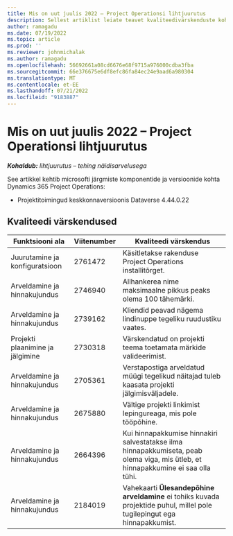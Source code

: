 ```yaml
---
title: Mis on uut juulis 2022 – Project Operationsi lihtjuurutus
description: Sellest artiklist leiate teavet kvaliteedivärskenduste kohta, mis on saadaval Microsoft Dynamics 365 Project Operations Lite'i juurutuse 2022. aasta juuli väljaandes.
author: ramagadu
ms.date: 07/19/2022
ms.topic: article
ms.prod: ''
ms.reviewer: johnmichalak
ms.author: ramagadu
ms.openlocfilehash: 56692661a08cd6676e68f9715a976000cdba3fba
ms.sourcegitcommit: 66e376675e6df8efc86fa84ec24e9aad6a980304
ms.translationtype: MT
ms.contentlocale: et-EE
ms.lasthandoff: 07/21/2022
ms.locfileid: "9183887"
---
```

# <a name="whats-new-july-2022---project-operations-lite-deployment"></a>Mis on uut juulis 2022 – Project Operationsi lihtjuurutus

_**Kohaldub:** lihtjuurutus – tehing näidisarvelusega_

See artikkel kehtib microsofti järgmiste komponentide ja versioonide kohta Dynamics 365 Project Operations:

- Projektitoimingud keskkonnaversioonis Dataverse 4.44.0.22

## <a name="quality-updates"></a>Kvaliteedi värskendused

| Funktsiooni ala | Viitenumber | Kvaliteedi värskendus |
| --- | --- | --- |
| Juurutamine ja konfiguratsioon | 2761472 | Käsitletakse rakenduse Project Operations installitõrget. |
| Arveldamine ja hinnakujundus | 2746940 | Allhankerea nime maksimaalne pikkus peaks olema 100 tähemärki. |
| Arveldamine ja hinnakujundus | 2739162 | Kliendid peavad nägema lindinuppe tegeliku ruudustiku vaates. |
| Projekti plaanimine ja jälgimine | 2730318 | Värskendatud on projekti teema toetamata märkide valideerimist. |
| Arveldamine ja hinnakujundus | 2705361 | Verstapostiga arveldatud müügi tegelikud näitajad tuleb kaasata projekti jälgimisväljadele. |
| Arveldamine ja hinnakujundus | 2675880 | Vältige projekti linkimist lepingureaga, mis pole tööpõhine. |
| Arveldamine ja hinnakujundus | 2664396 | Kui hinnapakkumise hinnakiri salvestatakse ilma hinnapakkumiseta, peab olema viga, mis ütleb, et hinnapakkumine ei saa olla tühi. |
| Arveldamine ja hinnakujundus | 2184019 | Vahekaarti **Ülesandepõhine arveldamine** ei tohiks kuvada projektide puhul, millel pole tugilepingut ega hinnapakkumist. |
